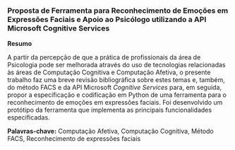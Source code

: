 ### Proposta de Ferramenta para Reconhecimento de Emoções em Expressões Faciais e Apoio ao Psicólogo utilizando a API Microsoft Cognitive Services

**Resumo**

A partir da percepção de que a prática de profissionais da área de Psicologia pode ser melhorada através do uso de tecnologias relacionadas às áreas de Computação Cognitiva e Computação Afetiva, o presente trabalho faz uma breve revisão bibliográfica sobre estes temas e, também, do método FACS e da API Microsoft _Cognitive Services_ para, em seguida, propor a especificação e codificação em Python de uma ferramenta para o reconhecimento de emoções em expressões faciais. Foi desenvolvido um protótipo da ferramenta que implementa as principais funcionalidades especificadas. 

**Palavras-chave:** Computação Afetiva, Computação Cognitiva, Método FACS, Reconhecimento de expressões faciais